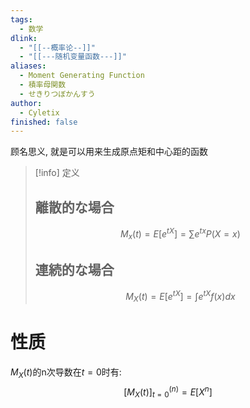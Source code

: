 ```yaml
---
tags:
  - 数学
dlink:
  - "[[--概率论--]]"
  - "[[---随机变量函数---]]"
aliases:
  - Moment Generating Function
  - 積率母関数
  - せきりつぼかんすう
author:
  - Cyletix
finished: false
---
```

顾名思义, 就是可以用来生成原点矩和中心距的函数

>[!info] 定义
> ## 離散的な場合
> $$M_{x}​(t)=E[e^{ tX }]=∑e^{ tx }P(X=x)$$
> ## 連続的な場合
> $$M_{X}​(t)=E[e^{ tX }]=\int e^{ tX }f(x)dx$$

# 性质
$M_X(t)$的n次导数在$t=0$时有: 
$$[M_X(t)]^{(n)}_{t=0}=E[X^n]$$
